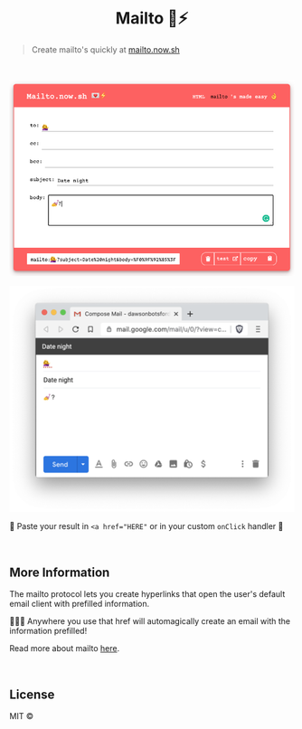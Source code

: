 <h1 align="center">
Mailto
💌⚡️
</h1>

> Create mailto's quickly at [mailto.now.sh](https://mailto.now.sh)

<br/>

![mailto web app](media/demo.png)

![gmail result](media/gmail-demo.png)

🙌 Paste your result in `<a href="HERE"` or in your custom `onClick` handler 🙌

<br/>

## More Information

The mailto protocol lets you create hyperlinks that open the user's default email client with prefilled information.

🎩🐰✨ Anywhere you use that href will automagically create an email with the information prefilled!

Read more about mailto [here](https://www.labnol.org/internet/email/learn-mailto-syntax/6748/).

<br/>

## License

MIT ©
